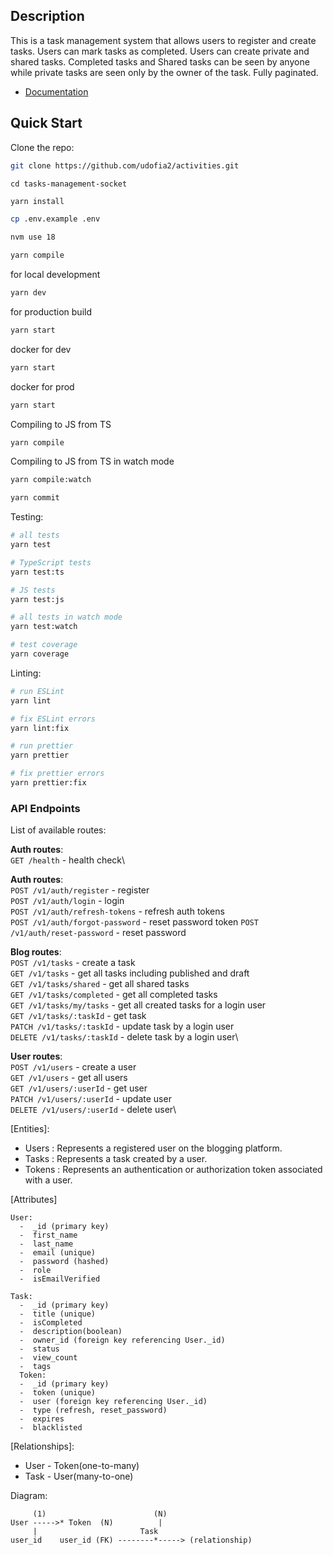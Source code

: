 ## Description
This is a task management system that allows users to register and create tasks. Users can mark tasks as completed. Users can create private and shared tasks. Completed tasks and Shared tasks can be seen by anyone while private tasks are seen only by the owner of the task. Fully paginated.

- [Documentation](https://activities-csay.onrender.com/v1/doc)

## Quick Start

Clone the repo:

```bash
git clone https://github.com/udofia2/activities.git
```
```
cd tasks-management-socket
```

```bash
yarn install
```

```bash
cp .env.example .env
```

```bash
nvm use 18
```

```bash
yarn compile
```
for local development
```bash
yarn dev
```
for production build
```bash
yarn start
```

docker for dev
```bash
yarn start

```
docker for prod
```bash
yarn start
```
Compiling to JS from TS

```bash
yarn compile
```

Compiling to JS from TS in watch mode

```bash
yarn compile:watch
```

```bash
yarn commit
```

Testing:

```bash
# all tests
yarn test

# TypeScript tests
yarn test:ts

# JS tests
yarn test:js

# all tests in watch mode
yarn test:watch

# test coverage
yarn coverage
```

Linting:

```bash
# run ESLint
yarn lint

# fix ESLint errors
yarn lint:fix

# run prettier
yarn prettier

# fix prettier errors
yarn prettier:fix
```

### API Endpoints

List of available routes:

**Auth routes**:\
`GET /health` - health check\

**Auth routes**:\
`POST /v1/auth/register` - register\
`POST /v1/auth/login` - login\
`POST /v1/auth/refresh-tokens` - refresh auth tokens\
`POST /v1/auth/forgot-password` - reset password token
`POST /v1/auth/reset-password` - reset password

**Blog routes**:\
`POST /v1/tasks` - create a task\
`GET /v1/tasks` - get all tasks including published and draft\
`GET /v1/tasks/shared` - get all shared tasks\
`GET /v1/tasks/completed` - get all completed tasks\
`GET /v1/tasks/my/tasks` - get all created tasks for a login user\
`GET /v1/tasks/:taskId` - get task\
`PATCH /v1/tasks/:taskId` - update task by a login user\
`DELETE /v1/tasks/:taskId` - delete task by a login user\

**User routes**:\
`POST /v1/users` - create a user\
`GET /v1/users` - get all users\
`GET /v1/users/:userId` - get user\
`PATCH /v1/users/:userId` - update user\
`DELETE /v1/users/:userId` - delete user\


[Entities]:
- Users : Represents a registered user on the blogging platform.
- Tasks : Represents a task created by a user.
- Tokens : Represents an authentication or authorization token associated with a user.

[Attributes]

    User:
      -  _id (primary key)
      -  first_name
      -  last_name
      -  email (unique)
      -  password (hashed)
      -  role
      -  isEmailVerified

    Task:
      -  _id (primary key)
      -  title (unique)
      -  isCompleted
      -  description(boolean)
      -  owner_id (foreign key referencing User._id)
      -  status
      -  view_count
      -  tags
      Token:
      -  _id (primary key)
      -  token (unique)
      -  user (foreign key referencing User._id)
      -  type (refresh, reset_password)
      -  expires
      -  blacklisted


[Relationships]:
- User - Token(one-to-many)
- Task - User(many-to-one)

Diagram:

         (1)                        (N)
    User ----->* Token  (N)          |
         |                       Task
    user_id    user_id (FK) --------*-----> (relationship)

